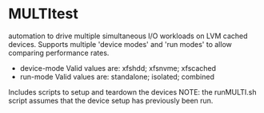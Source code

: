 # MULTItest
automation to drive multiple simultaneous I/O workloads on LVM cached devices.
Supports multiple 'device modes' and 'run modes' to allow comparing performance rates.
  * device-mode  Valid values are: xfshdd; xfsnvme; xfscached
  * run-mode     Valid values are: standalone; isolated; combined

Includes scripts to setup and teardown the devices
NOTE: the runMULTI.sh script assumes that the device setup has previously been run.

